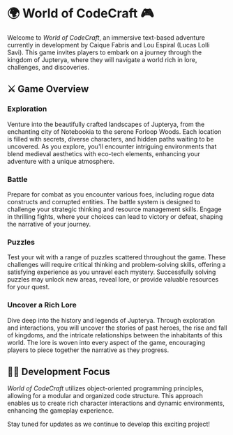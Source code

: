 # 🌍 World of CodeCraft 🎮

Welcome to *World of CodeCraft*, an immersive text-based adventure currently in development by Caique Fabris and Lou Espiral (Lucas Lolli Savi). This game invites players to embark on a journey through the kingdom of Jupterya, where they will navigate a world rich in lore, challenges, and discoveries.

## ⚔️ Game Overview

### Exploration
Venture into the beautifully crafted landscapes of Jupterya, from the enchanting city of Notebookia to the serene Forloop Woods. Each location is filled with secrets, diverse characters, and hidden paths waiting to be uncovered. As you explore, you'll encounter intriguing environments that blend medieval aesthetics with eco-tech elements, enhancing your adventure with a unique atmosphere.

### Battle
Prepare for combat as you encounter various foes, including rogue data constructs and corrupted entities. The battle system is designed to challenge your strategic thinking and resource management skills. Engage in thrilling fights, where your choices can lead to victory or defeat, shaping the narrative of your journey.

### Puzzles
Test your wit with a range of puzzles scattered throughout the game. These challenges will require critical thinking and problem-solving skills, offering a satisfying experience as you unravel each mystery. Successfully solving puzzles may unlock new areas, reveal lore, or provide valuable resources for your quest.

### Uncover a Rich Lore
Dive deep into the history and legends of Jupterya. Through exploration and interactions, you will uncover the stories of past heroes, the rise and fall of kingdoms, and the intricate relationships between the inhabitants of this world. The lore is woven into every aspect of the game, encouraging players to piece together the narrative as they progress.

## 👨‍💻 Development Focus
*World of CodeCraft* utilizes object-oriented programming principles, allowing for a modular and organized code structure. This approach enables us to create rich character interactions and dynamic environments, enhancing the gameplay experience.

Stay tuned for updates as we continue to develop this exciting project!
